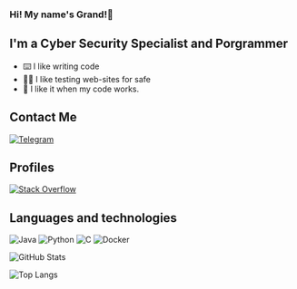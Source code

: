### Hi! My name's Grand!👋

## I'm a Cyber Security Specialist and Porgrammer
- ⌨️ I like writing code
- 🧑‍💻 I like testing web-sites for safe
- 🥹 I like it when my code works.

## Contact Me
[![Telegram](https://img.shields.io/badge/Telegram-2CA5E0?style=for-the-badge&logo=telegram&logoColor=white)](https://t.me/grand_studios)

## Profiles
[![Stack Overflow](https://img.shields.io/badge/Habr-4479A1?style=for-the-badge&logo=habr&logoColor=white)](https://qna.habr.com/user/worldlight)

## Languages and technologies
![Java](https://img.shields.io/badge/Java-ED8B00?style=for-the-badge&logo=java&logoColor=white)
![Python](https://img.shields.io/badge/Python-4479A1?style=for-the-badge&logo=python&logoColor=white)
![C](https://img.shields.io/badge/Clang-6DB33F?style=for-the-badge&logo=C&logoColor=white)
![Docker](https://img.shields.io/badge/Docker-2496ED?style=for-the-badge&logo=docker&logoColor=white)

![GitHub Stats](https://github-readme-stats.vercel.app/api?username=GrandTheBest&show_icons=true&theme=dark)

![Top Langs](https://github-readme-stats.vercel.app/api/top-langs/?username=GrandTheBest&layout=compact&theme=dark)
